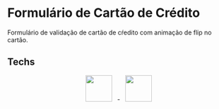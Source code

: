 # Formulário de Cartão de Crédito

<p>Formulário de validação de cartão de cŕedito com animação de flip no cartão.</p>

## Techs
<p align="center">
    <img src="https://cdn.jsdelivr.net/gh/devicons/devicon/icons/html5/html5-plain-wordmark.svg" width="60" height="60"/>
    &nbsp
    -
    &nbsp
    <img src="https://cdn.jsdelivr.net/gh/devicons/devicon/icons/css3/css3-plain-wordmark.svg" width="60" height="60"/>
</p>